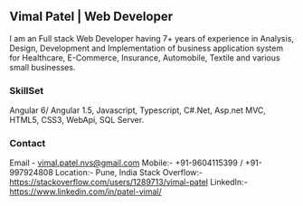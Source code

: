 ## Vimal Patel | Web Developer ##

I am an Full stack Web Developer having 7+ years of experience in Analysis, Design, Development and Implementation of business application system for Healthcare,
E-Commerce, Insurance, Automobile, Textile and various small businesses.

### SkillSet ###
Angular 6/ Angular 1.5, Javascript, Typescript, C#.Net, Asp.net MVC, HTML5, CSS3, WebApi, SQL Server.

### Contact ###
Email - vimal.patel.nvs@gmail.com
Mobile:- +91-9604115399 / +91-997924808
Location:- Pune, India
Stack Overflow:- https://stackoverflow.com/users/1289713/vimal-patel
LinkedIn:- https://www.linkedin.com/in/patel-vimal/
